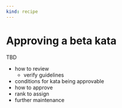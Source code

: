```yaml
---
kind: recipe
---
```


# Approving a beta kata

TBD

- how to review
  - verify guidelines
- conditions for kata being approvable
- how to approve
- rank to assign
- further maintenance
